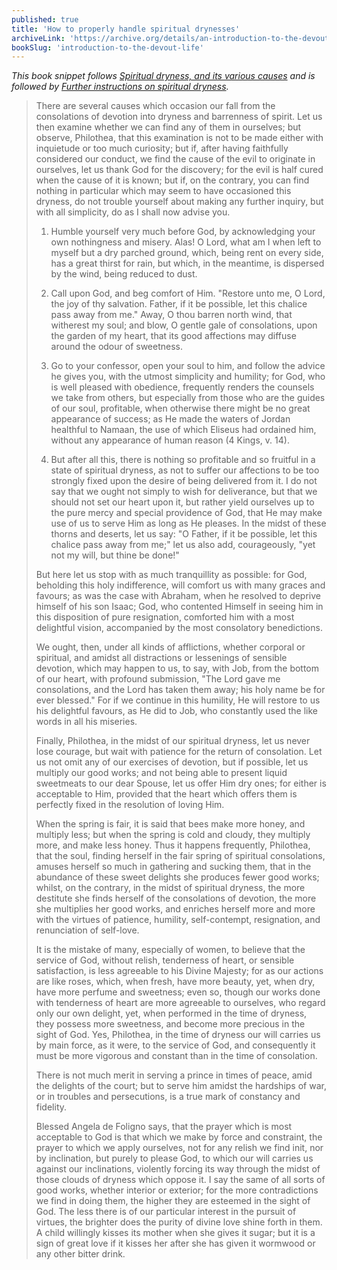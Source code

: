```yaml
---
published: true
title: 'How to properly handle spiritual drynesses'
archiveLink: 'https://archive.org/details/an-introduction-to-the-devout-life/page/252?view=theater'
bookSlug: 'introduction-to-the-devout-life'
---
```


*This book snippet follows [Spiritual dryness, and its various causes](https://www.immaculatalibrary.com/book-snippets/2021-08-08-spiritual-dryness-and-what-causes-it.html) and is followed by [Further instructions on spiritual dryness](https://www.immaculatalibrary.com/book-snippets/2021-08-10-further-instructions-on-spiritual-dryness.html).*

> There are several causes which occasion our fall from the consolations of devotion into dryness and barrenness of spirit. Let us then examine whether we can find any of them in ourselves; but observe, Philothea, that this examination is not to be made either with inquietude or too much curiosity; but if, after having faithfully considered our conduct, we find the cause of the evil to originate in ourselves, let us thank God for the discovery; for the evil is half cured when the cause of it is known; but if, on the contrary, you can find nothing in particular which may seem to have occasioned this dryness, do not trouble yourself about making any further inquiry, but with all simplicity, do as I shall now advise you.
>
> 1. Humble yourself very much before God, by acknowledging your own nothingness and misery. Alas! O Lord, what am I when left to myself but a dry parched ground, which, being rent on every side, has a great thirst for rain, but which, in the meantime, is dispersed by the wind, being reduced to dust.
>
> 2. Call upon God, and beg comfort of Him. "Restore unto me, O Lord, the joy of thy salvation. Father, if it be possible, let this chalice pass away from me." Away, O thou barren north wind, that witherest my soul; and blow, O gentle gale of consolations, upon the garden of my heart, that its good affections may diffuse around the odour of sweetness.
>
> 3. Go to your confessor, open your soul to him, and follow the advice he gives you, with the utmost simplicity and humility; for God, who is well pleased with obedience, frequently renders the counsels we take from others, but especially from those who are the guides of our soul, profitable, when otherwise there might be no great appearance of success; as He made the waters of Jordan healthful to Namaan, the use of which Eliseus had ordained him, without any appearance of human reason (4 Kings, v. 14).
>
> 4. But after all this, there is nothing so profitable and so fruitful in a state of spiritual dryness, as not to suffer our affections to be too strongly fixed upon the desire of being delivered from it. I do not say that we ought not simply to wish for deliverance, but that we should not set our heart upon it, but rather yield ourselves up to the pure mercy and special providence of God, that He may make use of us to serve Him as long as He pleases. In the midst of these thorns and deserts, let us say: "O Father, if it be possible, let this chalice pass away from me;" let us also add, courageously, "yet not my will, but thine be done!"
>
> But here let us stop with as much tranquillity as possible: for God, beholding this holy indifference, will comfort us with many graces and favours; as was the case with Abraham, when he resolved to deprive himself of his son Isaac; God, who contented Himself in seeing him in this disposition of pure resignation, comforted him with a most delightful vision, accompanied by the most consolatory benedictions.
>
> We ought, then, under all kinds of afflictions, whether corporal or spiritual, and amidst all distractions or lessenings of sensible devotion, which may happen to us, to say, with Job, from the bottom of our heart, with profound submission, "The Lord gave me consolations, and the Lord has taken them away; his holy name be for ever blessed." For if we continue in this humility, He will restore to us his delightful favours, as He did to Job, who constantly used the like words in all his miseries.
>
> Finally, Philothea, in the midst of our spiritual dryness, let us never lose courage, but wait with patience for the return of consolation. Let us not omit any of our exercises of devotion, but if possible, let us multiply our good works; and not being able to present liquid sweetmeats to our dear Spouse, let us offer Him dry ones; for either is acceptable to Him, provided that the heart which offers them is perfectly fixed in the resolution of loving Him.
>
> When the spring is fair, it is said that bees make more honey, and multiply less; but when the spring is cold and cloudy, they multiply more, and make less honey. Thus it happens frequently, Philothea, that the soul, finding herself in the fair spring of spiritual consolations, amuses herself so much in gathering and sucking them, that in the abundance of these sweet delights she produces fewer good works; whilst, on the contrary, in the midst of spiritual dryness, the more destitute she finds herself of the consolations of devotion, the more she multiplies her good works, and enriches herself more and more with the virtues of patience, humility, self-contempt, resignation, and renunciation of self-love.
>
> It is the mistake of many, especially of women, to believe that the service of God, without relish, tenderness of heart, or sensible satisfaction, is less agreeable to his Divine Majesty; for as our actions are like roses, which, when fresh, have more beauty, yet, when dry, have more perfume and sweetness; even so, though our works done with tenderness of heart are more agreeable to ourselves, who regard only our own delight, yet, when performed in the time of dryness, they possess more sweetness, and become more precious in the sight of God. Yes, Philothea, in the time of dryness our will carries us by main force, as it were, to the service of God, and consequently it must be more vigorous and constant than in the time of consolation.
>
> There is not much merit in serving a prince in times of peace, amid the delights of the court; but to serve him amidst the hardships of war, or in troubles and persecutions, is a true mark of constancy and fidelity.
>
> Blessed Angela de Foligno says, that the prayer which is most acceptable to God is that which we make by force and constraint, the prayer to which we apply ourselves, not for any relish we find init, nor by inclination, but purely to please God, to which our will carries us against our inclinations, violently forcing its way through the midst of those clouds of dryness which oppose it. I say the same of all sorts of good works, whether interior or exterior; for the more contradictions we find in doing them, the higher they are esteemed in the sight of God. The less there is of our particular interest in the pursuit of virtues, the brighter does the purity of divine love shine forth in them. A child willingly kisses its mother when she gives it sugar; but it is a sign of great love if it kisses her after she has given it wormwood or any other bitter drink.
